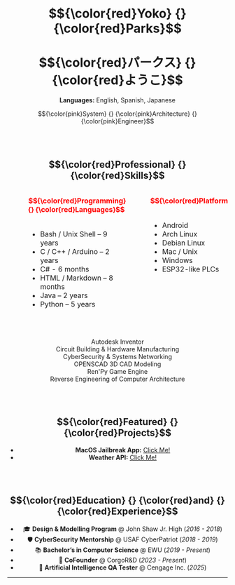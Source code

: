 
  
<h1 align="center"> $${\color{red}Yoko} {} {\color{red}Parks}$$  </h1>
<h1 align="center"> $${\color{red}パークス} {} {\color{red}ようこ}$$ </h1>

<div align="center">  
  
  **Languages:** English, Spanish, Japanese  </div>
 
<p div align="center"> 
  
  $${\color{pink}System} {} {\color{pink}Architecture} {} {\color{pink}Engineer}$$ </p>

</div>

  <br><br>

  

<h2 align="center"> $${\color{red}Professional} {} {\color{red}Skills}$$ </h2>

<!-- Scrollable table wrapper -->
<div style="overflow-x: auto; width: 100%;">

<table align="center" style="border-collapse: separate; border-spacing: 40px 0;">
  <tr>
    <td valign="top">
      <strong><span style="color:red">$${\color{red}Programming} {} {\color{red}Languages}$$</span></strong><br><br>
      <ul>
        <li>Bash / Unix Shell – 9 years</li>
        <li>C / C++ / Arduino – 2 years</li>
        <li> C# - 6 months</li>
        <li>HTML / Markdown – 8 months</li>
        <li>Java – 2 years</li>
        <li>Python – 5 years</li>
      </ul>
    </td>
    <td valign="top">
      <strong><span style="color:red">$${\color{red}Platforms}$$</span></strong><br><br>
      <ul>
        <li>Android</li>
        <li>Arch Linux</li>
        <li>Debian Linux</li>
        <li>Mac / Unix</li>
        <li>Windows</li>
        <li>ESP32-like PLCs</li>
      </ul>
    </td>
    <td valign="top">
      <strong><span style="color:red">$${\color{red}IDEs}$$</span></strong><br><br>
      <ul>
        <li>Atom</li>
        <li>CLion</li>
        <li>GCC / G++</li>
        <li>Intellij</li>
        <li>Python IDLE</li>
        <li>VSCode</li>
      </ul>
    </td>
  </tr>
</table>

</div>

<br>

<div align="center">
  <ul style="list-style: none; padding: 0;">
    <li>Autodesk Inventor</li>
    <li>Circuit Building & Hardware Manufacturing</li>
    <li>CyberSecurity & Systems Networking</li>
    <li>OPENSCAD 3D CAD Modeling</li>
    <li>Ren'Py Game Engine</li>
    <li>Reverse Engineering of Computer Architecture</li>
  </ul>
</div>



<br><br>

  <h2 align="center"> $${\color{red}Featured} {} {\color{red}Projects}$$ </h2>

<div align="center">
  
  - **MacOS Jailbreak App:** [Click Me!](https://github.com/Hellothereyoko/MacOS-Enable-Homebrew)  
  - **Weather API:** [Click Me!](https://github.com/Hellothereyoko/My-Weather-API)

</div>



<br><br>

<h2 align="center"> $${\color{red}Education} {} {\color{red}and} {} {\color{red}Experience}$$ </h2>

<div align="center">  
  
  - 🎓 **Design & Modelling Program** @ John Shaw Jr. High (_2016 - 2018_)  
  - 🛡️ **CyberSecurity Mentorship** @ USAF CyberPatriot (_2018 - 2019_)  
  - 📚 **Bachelor’s in Computer Science** @ EWU (_2019 - Present_)  
  - 🚀 **CoFounder** @ CorgoR&D (_2023 - Present_)  
  - 🔧 **Artificial Intelligence QA Tester** @ Cengage Inc. (_2025_)
    
</div>

---


